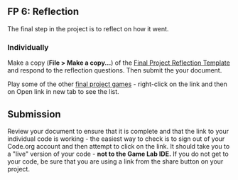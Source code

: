 [//]: # (<p><iframe src="https://douglasurner.github.io/GDP1/units/4/U4L06-reflection/" width="100%" height="666px"></iframe></p>)

## FP 6: Reflection

The final step in the project is to reflect on how it went.

### Individually

Make a copy (**File > Make a copy...**) of the [Final Project Reflection Template](https://docs.google.com/document/d/1ElpMy5qJjl8QXDfFw3RkvGSh4VVGuu7Nc2flaN9rXzI/edit?usp=sharing) and respond to the reflection questions. Then submit the your document.

Play some of the other [final project games](https://docs.google.com/document/d/1sczTNA8fKhIPIc0AM7OU8opL-_u5qkUvo07pvg04AmM/edit?usp=sharing) - right-click on the link and then on Open link in new tab to see the list.

## Submission

Review your document to ensure that it is complete and that the link to your individual code is working - the easiest way to check is to sign out of your Code.org account and then attempt to click on the link. It should take you to a "live" version of your code - **not to the Game Lab IDE.** If you do not get to your code, be sure that you are using a link from the share button on your project.
